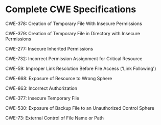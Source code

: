 

# Complete CWE Specifications

CWE-378: Creation of Temporary File With Insecure Permissions

CWE-379: Creation of Temporary File in Directory with Insecure Permissions

CWE-277: Insecure Inherited Permissions

CWE-732: Incorrect Permission Assignment for Critical Resource

CWE-59: Improper Link Resolution Before File Access ('Link Following')

CWE-668: Exposure of Resource to Wrong Sphere

CWE-863: Incorrect Authorization

CWE-377: Insecure Temporary File

CWE-530: Exposure of Backup File to an Unauthorized Control Sphere

CWE-73: External Control of File Name or Path